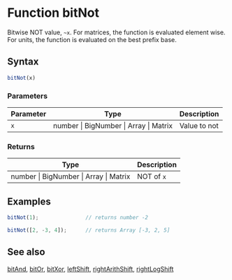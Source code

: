 <!-- Note: This file is automatically generated from source code comments. Changes made in this file will be overridden. -->

# Function bitNot

Bitwise NOT value, `~x`.
For matrices, the function is evaluated element wise.
For units, the function is evaluated on the best prefix base.


## Syntax

```js
bitNot(x)
```

### Parameters

Parameter | Type | Description
--------- | ---- | -----------
`x` | number &#124; BigNumber &#124; Array &#124; Matrix | Value to not

### Returns

Type | Description
---- | -----------
number &#124; BigNumber &#124; Array &#124; Matrix | NOT of `x`


## Examples

```js
bitNot(1);               // returns number -2

bitNot([2, -3, 4]);      // returns Array [-3, 2, 5]
```


## See also

[bitAnd](bitAnd.md),
[bitOr](bitOr.md),
[bitXor](bitXor.md),
[leftShift](leftShift.md),
[rightArithShift](rightArithShift.md),
[rightLogShift](rightLogShift.md)
